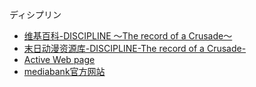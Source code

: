 ディシプリン
- [维基百科-DISCIPLINE ～The record of a Crusade～](https://zh.wikipedia.org/zh-cn/DISCIPLINE_%EF%BD%9EThe_record_of_a_Crusade%EF%BD%9E)
- [末日动漫资源库-DISCIPLINE-The record of a Crusade-](https://share.acgnx.se/show-d8972504fa1da2411cc96a24c6aa27ccb39be597.html)
- [Active Web page](https://web.archive.org/web/20090925122057/http://www.active-soft.jp/)
- [mediabank官方网站](http://www.mediabank.co.jp/)

